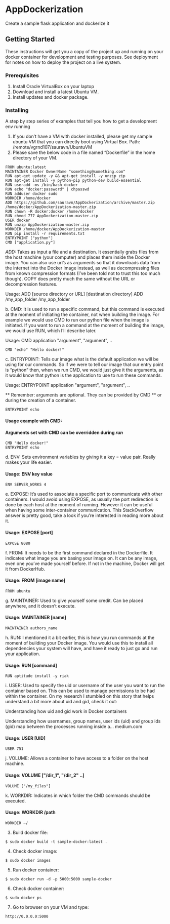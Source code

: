 # AppDockerization

Create a sample flask application and dockerize it

## Getting Started

These instructions will get you a copy of the project up and running on your docker container for development and testing purposes. See deployment for notes on how to deploy the project on a live system.

### Prerequisites

1. Install Oracle VirtualBox on your laptop
2. Download and install a latest Ubuntu VM. 
3. Install updates and docker package.

### Installing

A step by step series of examples that tell you how to get a development env running

1.	If you don’t have a VM with docker installed, please get my sample ubuntu VM that you can directly boot using Virtual Box.
Path: /remote/vgrnd107/sauravn/UbuntuVM
2.	Please save the below code in a file named “Dockerfile” in the home directory of your VM.
```
FROM ubuntu:latest
MAINTAINER Docker OwnerName "something@something.com"
RUN apt-get update -y && apt-get install -y unzip zip
RUN apt-get install -y python-pip python-dev build-essential
RUN useradd -ms /bin/bash docker
RUN echo "docker:password" | chpasswd
RUN adduser docker sudo
WORKDIR /home/docker
ADD https://github.com/sauravn/AppDockerization/archive/master.zip /home/docker/AppDockerization-master.zip
RUN chown -R docker:docker /home/docker
RUN chmod 777 AppDockerization-master.zip
USER docker
RUN unzip AppDockerization-master.zip
WORKDIR /home/docker/AppDockerization-master
RUN pip install -r requirements.txt
ENTRYPOINT ["python"]
CMD ["application.py"]
```
*ADD:*
  Takes as input a file and a destination. It essentially grabs files from the host machine (your computer) and places them inside the Docker image. You can also use url’s as arguments so that it downloads data from the internet into the Docker image instead, as well as decompressing files from known compression formats (I’ve been told not to trust this too much though). COPY does pretty much the same without the URL or decompression features.

  Usage: ADD [source directory or URL] [destination directory]
  ADD /my_app_folder /my_app_folder

b. CMD: 
It is used to run a specific command, but this command is executed at the moment of initiating the container, not when building the image. For example we would use CMD to run our python file when the image is initiated. If you want to run a command at the moment of building the image, we would use RUN, which I’ll describe later.

Usage: CMD application "argument", "argument", ..
```
CMD "echo" "Hello docker!"
```

c. ENTRYPOINT: 
Tells our image what is the default application we will be using for our commands. So if we were to tell our image that our entry point is “python” then, when we run CMD, we would just give it the arguments, as it would know that python is the application to use to run these commands.

Usage: ENTRYPOINT application "argument", "argument", ..

** Remember: arguments are optional. They can be provided by CMD
** or during the creation of a container. 
```
ENTRYPOINT echo
```

#### Usage example with CMD:
#### Arguments set with CMD can be overridden during *run*
```
CMD "Hello docker!"
ENTRYPOINT echo
```

d. ENV: 
Sets environment variables by giving it a key = value pair. Really makes your life easier.

#### Usage: ENV key value
```
ENV SERVER_WORKS 4
```

e. EXPOSE: 
It’s used to associate a specific port to communicate with other containers. I would avoid using EXPOSE, as usually the port redirection is done by each host at the moment of running. However it can be useful when having some inter-container communication. This StackOverflow answer is pretty good, take a look if you’re interested in reading more about it.

#### Usage: EXPOSE [port]
```
EXPOSE 8080
```

f. FROM: 
It needs to be the first command declared in the Dockerfile. It indicates what image you are basing your image on. It can be any image, even one you’ve made yourself before. If not in the machine, Docker will get it from DockerHub.

#### Usage: FROM [image name]
```
FROM ubuntu
```

g. MAINTAINER: 
Used to give yourself some credit. Can be placed anywhere, and it doesn’t execute.

#### Usage: MAINTAINER [name]
```
MAINTAINER authors_name
```

h. RUN: 
I mentioned it a bit earlier, this is how you run commands at the moment of building your Docker image. You would use this to install all dependencies your system will have, and have it ready to just go and run your application.

#### Usage: RUN [command]
```
RUN aptitude install -y riak
```

i. USER: 
Used to specify the uid or username of the user you want to run the container based on. This can be used to manage permissions to be had within the container. On my research I stumbled on this story that helps understand a bit more about uid and gid, check it out:

Understanding how uid and gid work in Docker containers

Understanding how usernames, group names, user ids (uid) and group ids (gid) map between the processes running inside a…
medium.com	
#### Usage: USER [UID]
```
USER 751
```

j. VOLUME: 
Allows a container to have access to a folder on the host machine.

#### Usage: VOLUME ["/dir_1", "/dir_2" ..]
```
VOLUME ["/my_files"]
```

k. WORKDIR: 
Indicates in which folder the CMD commands should be executed.

#### Usage: WORKDIR /path
```
WORKDIR ~/
```

3.	Build docker file: 
```
$ sudo docker build -t sample-docker:latest .
```
4.	Check docker image: 
```
$ sudo docker images
```
5.	Run docker container: 
```
$ sudo docker run -d -p 5000:5000 sample-docker
```
6.	Check docker container: 
```
$ sudo docker ps
```
7.	Go to browser on your VM and type: 
```
http://0.0.0.0:5000
```
